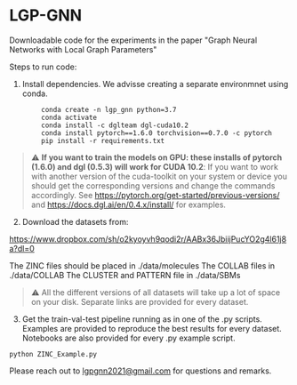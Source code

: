 # LGP-GNN
Downloadable code for the experiments in the paper "Graph Neural Networks with Local Graph Parameters"

Steps to run code:
1. Install dependencies. We advisse creating a separate environmnet using conda.

```
        conda create -n lgp_gnn python=3.7
        conda activate 
        conda install -c dglteam dgl-cuda10.2
        conda install pytorch==1.6.0 torchvision==0.7.0 -c pytorch
        pip install -r requirements.txt
```

> :warning: **If you want to train the models on GPU: these installs of pytorch (1.6.0) and dgl (0.5.3) will work for CUDA 10.2**: If you want to work with another version of the cuda-toolkit on your system or device you should get the corresponding versions and change the commands accordingly. See <https://pytorch.org/get-started/previous-versions/> and <https://docs.dgl.ai/en/0.4.x/install/> for examples. 
   
2. Download the datasets from:

https://www.dropbox.com/sh/o2kyoyvh9qodi2r/AABx36JbiijPucYO2g4l61j8a?dl=0

The ZINC files should be placed in ./data/molecules
The COLLAB files in ./data/COLLAB
The CLUSTER and PATTERN file in ./data/SBMs
 
> :warning:  All the different versions of all datasets will take up a lot of space on your disk. Separate links are provided for every dataset.

3. Get the train-val-test pipeline running as in one of the .py scripts. Examples are provided to reproduce the best results for every dataset. Notebooks are also provided for every .py example script.

```
python ZINC_Example.py
```

Please reach out to <lgpgnn2021@gmail.com> for questions and remarks.

